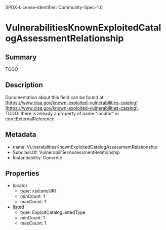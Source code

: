SPDX-License-Identifier: Community-Spec-1.0

# VulnerabilitiesKnownExploitedCatalogAssessmentRelationship

## Summary

TODO

## Description

Documentation about this field can be found at
[https://www.cisa.gov/known-exploited-vulnerabilities-catalog](https://www.cisa.gov/known-exploited-vulnerabilities-catalog).  
TODO: there is already a property of name "locator" in core:ExternalReference

## Metadata

- name: VulnerabilitiesKnownExploitedCatalogAssessmentRelationship
- SubclassOf: VulnerabilitiesAssessmentRelationship
- Instantiability: Concrete

## Properties

- locator
  - type: xsd:anyURI
  - minCount: 1
  - maxCount: 1
- listed
  - type: ExploitCatalogListedType
  - minCount: 1
  - maxCount: 1

